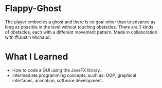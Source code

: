 # Flappy-Ghost
The player embodies a ghost and there is no goal other than to advance as long as possible in the level without touching obstacles. There are 3 kinds of obstacles, each with a different movement pattern. Made in collaboration with @Justin Michaud.

# What I Learned
* How to code a GUI using the JavaFX library.
* Intermediate programming concepts, such as: OOP, graphical interfaces, animation, software development.
